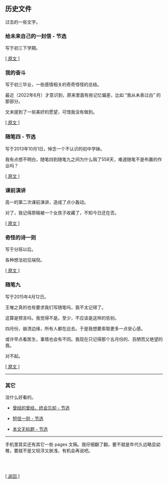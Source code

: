## 历史文件

过去的一些文字。

### 给未来自己的一封信 - 节选

写于初三下学期。

[[ 原文 ]](../../resources/proses/历史文件/给未来自己的一封信_pages_ver_节选.md)

### 我的奋斗

写于初三毕业，一些感情相关的奇奇怪怪的总结。

最近（2022年6月）才意识到，原来里面有些记忆偏差，比如 “我从未表过白” 的那部分。

文末提到了一些美好的愿望，可惜我没有做到。

[[ 原文 ]](../../resources/proses/历史文件/我的奋斗.md)

### 随笔四 - 节选

写于2013年10月1日，悼念一个不认识的初中学妹。

我有点想不明白，随笔四到随笔九之间为什么隔了558天，难道随笔不是布置的作业吗？

[[ 原文 ]](../../resources/proses/历史文件/随笔四_节选.md)

### 课前演讲

高一的第二次课前演讲，造成了点小轰动。

对了，我记得原稿被一个女孩子收藏了，不知今日还在否。

[[ 原文 ]](../../resources/proses/历史文件/课前演讲.md)

### 奇怪的诗一则

写于分班以后。

各种想法初见端倪。

[[ 原文 ]](../../resources/proses/历史文件/奇怪的诗一则.md)

### 随笔九

写于2015年4月12日。

王唯之真的也有要求我们写随笔吗，我不太记得了。

这算是预言吗，我觉得不是。至少，不应该是这样的告别。

四月份，崩溃边缘，所有人都在远去。于是我想要索取更多一点安心感。

或许早点看医生，事情也会有不同。我现在只记得那个五月份的、丑陋而又绝望的我。

对不起。

[[ 原文 ]](../../resources/proses/历史文件/随笔九.md)

------

### 其它

没什么好看的。

- [曾经的曾经，终会忘却 - 节选](../../resources/proses/历史文件/曾经的曾经_终会忘却_节选.md)

- [短信一则 - 节选](../../resources/proses/历史文件/短信一则_节选.md)

- [本文无标题 - 节选](../../resources/proses/历史文件/本文无标题_节选.md)

------

手机里其实还有其它一些 pages 文稿。我仔细翻了翻，要不就是年代久远略显幼稚，要就不是又轻浮又肤浅，有机会再说吧。

<br>

<br>

[[ 返回 ]](../../index.md)
